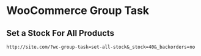 # WooCommerce Group Task

## Set a Stock For All Products

````
http://site.com/?wc-group-task=set-all-stock&_stock=40&_backorders=no
````
